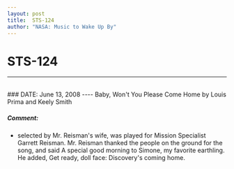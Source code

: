 ```yaml
---
layout: post
title:  STS-124
author: "NASA: Music to Wake Up By"
---
```


# STS-124
----
<br/>
### DATE: June 13, 2008
----
Baby, Won't You Please Come Home by Louis Prima and Keely Smith

##### Comment:
* selected by Mr. Reisman's wife, was played for Mission Specialist Garrett Reisman. Mr. Reisman thanked the people on the ground for the song, and said A special good morning to Simone, my favorite earthling. He added, Get ready, doll face: Discovery's coming home.
